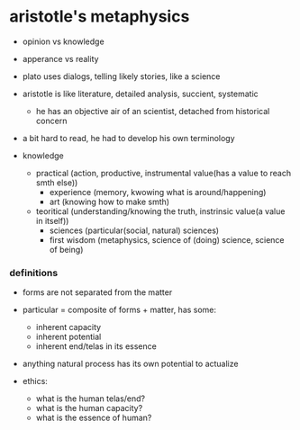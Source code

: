 # aristotle's metaphysics

- opinion vs knowledge

- apperance vs reality

- plato uses dialogs, telling likely stories, like a science
- aristotle is like literature, detailed analysis, succient, systematic
  - he has an objective air of an scientist, detached from historical concern

- a bit hard to read, he had to develop his own terminology



- knowledge
  - practical (action, productive, instrumental value(has a value to reach smth else))
    - experience (memory, kwowing what is around/happening)
    - art (knowing how to make smth)
  - teoritical (understanding/knowing the truth, instrinsic value(a value in itself))
    - sciences (particular(social, natural) sciences)
    - first wisdom (metaphysics, science of (doing) science, science of being)



### definitions

- forms are not separated from the matter

- particular = composite of forms + matter, has some:
  - inherent capacity
  - inherent potential
  - inherent end/telas in its essence

- anything natural process has its own potential to actualize

- ethics:
  - what is the human telas/end?
  - what is the human capacity?
  - what is the essence of human?
